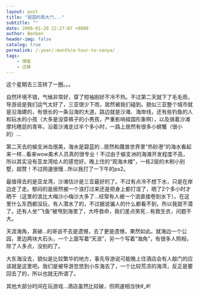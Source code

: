 ```yaml
---
layout: post
title: "祖国的南大门..."
subtitle: ""
date: 2008-01-20 22:27:07 +0800
author: Benben
header-img: false
catalog: true
permalink: /:year/:month/a-tour-to-sanya/
tags:
    - 博客
    - 迁移
---
```


这个星期去三亚转了一圈。。。
 
自然环境不错，气候非常好，穿了短袖刚好不冷不热。不过第二天就下了毛毛雨，导游说是我们运气太好了，三亚很少下雨，居然被我们碰到。貌似三亚整个城市就是沿海建的，有很长的一条沿海的大道，路边就是沙滩、海岸线，还有些钓鱼的人和玩水的小孩（大多是没穿裤子的小男孩，严重影响祖国形象啊），以及骑着沙滩摩托瞎逛的青年。沿着沙滩走过半个多小时，一路上居然有很多小螃蟹（很小的）...
 
第二天去的蜈支洲岛很美，海水是碧蓝的...居然和魔兽世界里“热砂港”的海水看起来一样...看来wow美术人员真的很专业！不过由于蜈支洲的海滩开发程度不高，所以其实没有亚龙湾给人的感觉好。晚上住的“观海木楼”，一栋2层的木制小别墅，超赞！不过网速很慢...所以我打了一下午的ps2。
 
最值得去的是亚龙湾，沙滩估计是三亚最好的了。不过有点冷不想下水，只是在岸边走了走。郁闷的是居然被一个浪打过来还是把身上都打湿了，晒了2个多小时才晒干（这里的浪比大梅沙小梅沙大多了...经常有人被一个浪直接卷到水下）。在这里什么东西都没玩，有人潜水了的，不过据说骗人的什么都看不到，所以我就不潜了。还有人坐“飞鱼”被甩到海里了，大呼救命，我们差点笑死...有救生衣，问题不大。
 
天涯海角，真破...的哥说不去是遗憾，去了更是遗憾，果然如此。就海边一个公园，里边两块大石头，一个上面写着“天涯”，另一个写着“海角”，有很多人照相，除了人多点，没别的了。
 
大东海没去，貌似是比较繁华的地方，事先导游说可能晚上住酒店会有人敲门的应该就是这里吧。我们是被导游忽悠到小东海去了，一个比较荒凉的海湾，反正是要回去了的，所以也就无所谓了。
 
其他大部分时间在玩游戏...酒店虽然比较破，但网速相当快#_#!
